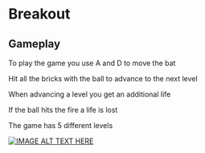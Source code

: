 # Breakout

## Gameplay

To play the game you use A and D to move the bat

Hit all the bricks with the ball to advance to the next level

When advancing a level you get an additional life

If the ball hits the fire a life is lost

The game has 5 different levels

[![IMAGE ALT TEXT HERE](https://img.youtube.com/vi/v9R692ljn64/0.jpg)](https://www.youtube.com/watch?v=v9R692ljn64)
